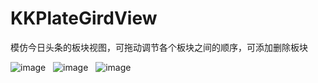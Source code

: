 # KKPlateGirdView
模仿今日头条的板块视图，可拖动调节各个板块之间的顺序，可添加删除板块
  
  
 
 ![image](https://github.com/WUYUJIAN/KKPlateGirdView/blob/master/截图/1.PNG)  
 ![image](https://github.com/WUYUJIAN/KKPlateGirdView/blob/master/截图/2.PNG)  
 ![image](https://github.com/WUYUJIAN/KKPlateGirdView/blob/master/截图/3.PNG) 
